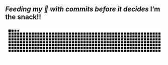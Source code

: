 ## *Feeding my 🐍 with commits before it decides* I’m the snack!!


![Snake animation](https://raw.githubusercontent.com/GigaKrish/GigaKrish/output/github-snake-dark.svg)

<!--
**GigaKrish/GigaKrish** is a ✨ _special_ ✨ repository because its `README.md` (this file) appears on your GitHub profile.

Here are some ideas to get you started:

- 🔭 I’m currently working on ...
- 🌱 I’m currently learning ...
- 👯 I’m looking to collaborate on ...
- 🤔 I’m looking for help with ...
- 💬 Ask me about ...
- 📫 How to reach me: ...
- 😄 Pronouns: ...
- ⚡ Fun fact: ...
-->
